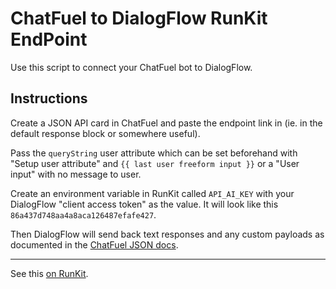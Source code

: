 # ChatFuel to DialogFlow RunKit EndPoint
Use this script to connect your ChatFuel bot to DialogFlow.

## Instructions
Create a JSON API card in ChatFuel and paste the endpoint link in (ie. in the default response block or somewhere useful).

Pass the `queryString` user attribute which can be set beforehand with "Setup user attribute" and `{{ last user freeform input }}` or a "User input" with no message to user.

Create an environment variable in RunKit called `API_AI_KEY` with your DialogFlow "client access token" as the value. It will look like this `86a437d748aa4a8aca126487efafe427`.

Then DialogFlow will send back text responses and any custom payloads as documented in the [ChatFuel JSON docs](http://docs.chatfuel.com/plugins/plugin-documentation/json-api).

---

See this [on RunKit](https://runkit.com/phocks/chatfuel-to-dialogflow-endpoint).
